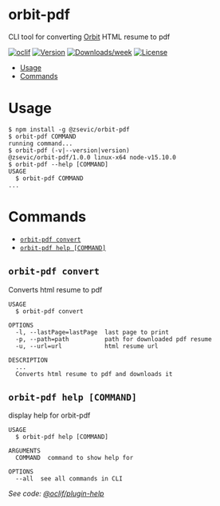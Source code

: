 orbit-pdf
=========

CLI tool for converting [Orbit](https://github.com/sharu725/online-cv) HTML resume to pdf

[![oclif](https://img.shields.io/badge/cli-oclif-brightgreen.svg)](https://oclif.io)
[![Version](https://img.shields.io/npm/v/@zsevic/orbit-pdf.svg)](https://npmjs.org/package/orbit-pdf)
[![Downloads/week](https://img.shields.io/npm/dw/@zsevic/orbit-pdf.svg)](https://npmjs.org/package/orbit-pdf)
[![License](https://img.shields.io/npm/l/@zsevic/orbit-pdf.svg)](https://github.com/zsevic/orbit-pdf/blob/master/package.json)

<!-- toc -->
* [Usage](#usage)
* [Commands](#commands)
<!-- tocstop -->
# Usage
<!-- usage -->
```sh-session
$ npm install -g @zsevic/orbit-pdf
$ orbit-pdf COMMAND
running command...
$ orbit-pdf (-v|--version|version)
@zsevic/orbit-pdf/1.0.0 linux-x64 node-v15.10.0
$ orbit-pdf --help [COMMAND]
USAGE
  $ orbit-pdf COMMAND
...
```
<!-- usagestop -->
# Commands
<!-- commands -->
* [`orbit-pdf convert`](#orbit-pdf-convert)
* [`orbit-pdf help [COMMAND]`](#orbit-pdf-help-command)

## `orbit-pdf convert`

Converts html resume to pdf

```
USAGE
  $ orbit-pdf convert

OPTIONS
  -l, --lastPage=lastPage  last page to print
  -p, --path=path          path for downloaded pdf resume
  -u, --url=url            html resume url

DESCRIPTION
  ...
  Converts html resume to pdf and downloads it
```

## `orbit-pdf help [COMMAND]`

display help for orbit-pdf

```
USAGE
  $ orbit-pdf help [COMMAND]

ARGUMENTS
  COMMAND  command to show help for

OPTIONS
  --all  see all commands in CLI
```

_See code: [@oclif/plugin-help](https://github.com/oclif/plugin-help/blob/v3.2.2/src/commands/help.ts)_
<!-- commandsstop -->
